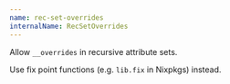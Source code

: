 ```yaml
---
name: rec-set-overrides
internalName: RecSetOverrides
---
```

Allow `__overrides` in recursive attribute sets.

Use fix point functions (e.g. `lib.fix` in Nixpkgs) instead.
